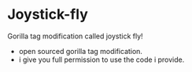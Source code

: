 # Joystick-fly
Gorilla tag modification called joystick fly!

* open sourced gorilla tag modification.
* i give you full permission to use the code i provide.
